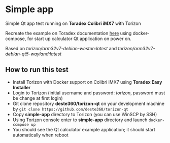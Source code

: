 # Simple app
Simple Qt app test running on **Toradex Colibri iMX7** with Torizon

Recreate the example on Toradex documentation [here](https://developer.toradex.com/knowledge-base/debian-container-for-torizon) using docker-compose, for start up calculator Qt application on power on.

Based on *torizon/arm32v7-debian-weston:latest* and *torizon/arm32v7-debian-qt5-wayland:latest*


## How to run this test

* Install Torizon with Docker support on Colibri iMX7 using **Toradex Easy Installer**
* Login to Torizon (initial username and password: *torizon*, password must be change at first login)
* Git clone repository **deste360/torizon-qt** on your development machine by `git clone https://github.com/deste360/torizon-qt`
* Copy **simple-app** directory to Torizon (you can use WinSCP by SSH)
* Using Torizon console enter to **simple-app** directory and launch `docker-compose up`
* You should see the Qt calculator example application; it should start automatically when reboot
